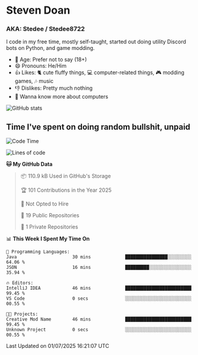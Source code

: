 # Steven Doan
### AKA: Stedee / Stedee8722
I code in my free time, mostly self-taught, started out doing utility Discord bots on Python, and game modding.

- 🤔 Age: Prefer not to say (18+)
- 😄 Pronouns: He/Him
- 👍 Likes: 🐈 cute fluffy things, 💻 computer-related things, 🎮 modding games, 🎶 music
- 👎 Dislikes: Pretty much nothing
- 🥹 Wanna know more about computers

![GitHub stats](https://github-readme-stats-iota-mocha-40.vercel.app/api?username=Stedee8722&show=prs_merged,prs_merged_percentage&show_icons=true&theme=transparent)

## Time I've spent on doing random bullshit, unpaid
<!--START_SECTION:Time I've spent on doing random bullshit, unpaid-->
![Code Time](http://img.shields.io/badge/Code%20Time-279%20hrs%2038%20mins-blue)

![Lines of code](https://img.shields.io/badge/From%20Hello%20World%20I%27ve%20Written-83.0%20thousand%20lines%20of%20code-blue)

**🐱 My GitHub Data** 

> 📦 110.9 kB Used in GitHub's Storage 
 > 
> 🏆 101 Contributions in the Year 2025
 > 
> 🚫 Not Opted to Hire
 > 
> 📜 19 Public Repositories 
 > 
> 🔑 1 Private Repositories 
 > 
📊 **This Week I Spent My Time On** 

```text
💬 Programming Languages: 
Java                     30 mins             ████████████████░░░░░░░░░   64.06 % 
JSON                     16 mins             █████████░░░░░░░░░░░░░░░░   35.94 % 

🔥 Editors: 
IntelliJ IDEA            46 mins             █████████████████████████   99.45 % 
VS Code                  0 secs              ░░░░░░░░░░░░░░░░░░░░░░░░░   00.55 % 

🐱‍💻 Projects: 
Creative Mod Name        46 mins             █████████████████████████   99.45 % 
Unknown Project          0 secs              ░░░░░░░░░░░░░░░░░░░░░░░░░   00.55 % 
```


 Last Updated on 01/07/2025 16:21:07 UTC
<!--END_SECTION:Time I've spent on doing random bullshit, unpaid-->
